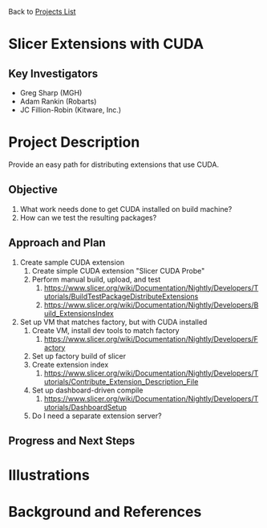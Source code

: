 Back to [Projects List](../../README.md#ProjectsList)

# Slicer Extensions with CUDA

## Key Investigators

- Greg Sharp (MGH)
- Adam Rankin (Robarts)
- JC Fillion-Robin (Kitware, Inc.)

# Project Description

Provide an easy path for distributing extensions that use CUDA.

## Objective

1. What work needs done to get CUDA installed on build machine?
1. How can we test the resulting packages?

## Approach and Plan

1. Create sample CUDA extension
   1. Create simple CUDA extension "Slicer CUDA Probe"
   1. Perform manual build, upload, and test 
      1. https://www.slicer.org/wiki/Documentation/Nightly/Developers/Tutorials/BuildTestPackageDistributeExtensions
      1. https://www.slicer.org/wiki/Documentation/Nightly/Developers/Build_ExtensionsIndex
1. Set up VM that matches factory, but with CUDA installed
   1. Create VM, install dev tools to match factory
      1. https://www.slicer.org/wiki/Documentation/Nightly/Developers/Factory
   1. Set up factory build of slicer
   1. Create extension index
      1. https://www.slicer.org/wiki/Documentation/Nightly/Developers/Tutorials/Contribute_Extension_Description_File
   1. Set up dashboard-driven compile
      1. https://www.slicer.org/wiki/Documentation/Nightly/Developers/Tutorials/DashboardSetup
   1. Do I need a separate extension server?


## Progress and Next Steps

<!--Describe progress and next steps in a few bullet points as you are making progress.-->

# Illustrations

<!--Add pictures and links to videos that demonstrate what has been accomplished.

![Description of picture](Example2.jpg)

![Some more images](Example2.jpg)
-->

# Background and References

<!--Use this space for information that may help people better understand your project, like links to papers, source code, or data.
- Source code: https://github.com/YourUser/YourRepository
- Documentation: https://link.to.docs
- Test data: https://link.to.test.data
-->

